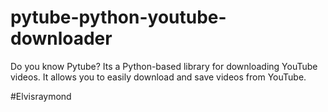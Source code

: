 # pytube-python-youtube-downloader
Do you know Pytube? Its a Python-based library for downloading YouTube videos. It allows you to easily download and save videos from YouTube.

#Elvisraymond
